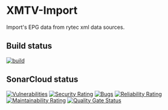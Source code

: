 XMTV-Import
===========

Import's EPG data from rytec xml data sources.


## Build status

[![build](https://github.com/oe-alliance/XMLTV-Import/actions/workflows/build.yml/badge.svg)](https://github.com/oe-alliance/XMLTV-Import/actions/workflows/build.yml.yml)

## SonarCloud status
[![Vulnerabilities](https://sonarcloud.io/api/project_badges/measure?project=oe-alliance_XMLTV-Import&metric=vulnerabilities)](https://sonarcloud.io/summary/new_code?id=oe-alliance_XMLTV-Import)
[![Security Rating](https://sonarcloud.io/api/project_badges/measure?project=oe-alliance_XMLTV-Import&metric=security_rating)](https://sonarcloud.io/summary/new_code?id=oe-alliance_XMLTV-Import)
[![Bugs](https://sonarcloud.io/api/project_badges/measure?project=oe-alliance_XMLTV-Import&metric=bugs)](https://sonarcloud.io/summary/new_code?id=oe-alliance_XMLTV-Import)
[![Reliability Rating](https://sonarcloud.io/api/project_badges/measure?project=oe-alliance_XMLTV-Import&metric=reliability_rating)](https://sonarcloud.io/summary/new_code?id=oe-alliance_XMLTV-Import)
[![Maintainability Rating](https://sonarcloud.io/api/project_badges/measure?project=oe-alliance_XMLTV-Import&metric=sqale_rating)](https://sonarcloud.io/summary/new_code?id=oe-alliance_XMLTV-Import)
[![Quality Gate Status](https://sonarcloud.io/api/project_badges/measure?project=oe-alliance_XMLTV-Import&metric=alert_status)](https://sonarcloud.io/summary/new_code?id=oe-alliance_XMLTV-Import)
